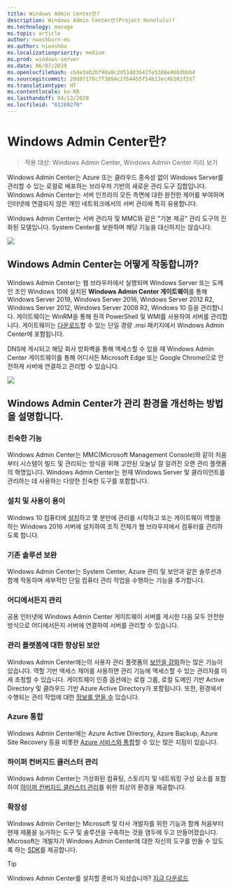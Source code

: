 ```yaml
---
title: Windows Admin Center란?
description: Windows Admin Center란(Project Honolulu)?
ms.technology: manage
ms.topic: article
author: nwashburn-ms
ms.author: niwashbu
ms.localizationpriority: medium
ms.prod: windows-server
ms.date: 06/07/2019
ms.openlocfilehash: cb4e3ab2bf98a0c2d51483642fe5388e468dbbb4
ms.sourcegitcommit: 20d07170c7f3094c2fb4455f54b13ec4b102f2d7
ms.translationtype: HT
ms.contentlocale: ko-KR
ms.lasthandoff: 04/13/2020
ms.locfileid: "81269270"
---
```

# <a name="what-is-windows-admin-center"></a>Windows Admin Center란?

> 적용 대상: Windows Admin Center, Windows Admin Center 미리 보기

Windows Admin Center는 Azure 또는 클라우드 종속성 없이 Windows Server를 관리할 수 있는 로컬로 배포하는 브라우저 기반의 새로운 관리 도구 집합입니다. Windows Admin Center는 서버 인프라의 모든 측면에 대한 완전한 제어를 부여하며 인터넷에 연결되지 않은 개인 네트워크에서의 서버 관리에 특히 유용합니다.

Windows Admin Center는 서버 관리자 및 MMC와 같은 "기본 제공" 관리 도구의 진화된 모델입니다. System Center를 보완하며 해당 기능을 대신하지는 않습니다.

![](../media/wac-complements.png)

## <a name="how-does-windows-admin-center-work"></a>Windows Admin Center는 어떻게 작동합니까?

Windows Admin Center는 웹 브라우저에서 실행되며 Windows Server 또는 도메인 조인 Windows 10에 설치된 **Windows Admin Center 게이트웨이**를 통해 Windows Server 2019, Windows Server 2016, Windows Server 2012 R2, Windows Server 2012, Windows Server 2008 R2, Windows 10 등을 관리합니다. 게이트웨이는 WinRM을 통해 원격 PowerShell 및 WMI를 사용하여 서버를 관리합니다. 게이트웨이는 [다운로드](https://aka.ms/windowsadmincenter)할 수 있는 단일 경량 .msi 패키지에서 Windows Admin Center에 포함됩니다.

DNS에 게시되고 해당 회사 방화벽을 통해 액세스할 수 있을 때 Windows Admin Center 게이트웨이를 통해 어디서든 Microsoft Edge 또는 Google Chrome으로 안전하게 서버에 연결하고 관리할 수 있습니다.

![](../media/architecture.png)

## <a name="learn-how-windows-admin-center-improves-your-management-environment"></a>Windows Admin Center가 관리 환경을 개선하는 방법을 설명합니다.

### <a name="familiar-functionality"></a>**친숙한 기능**

Windows Admin Center는 MMC(Microsoft Management Console)와 같이 처음부터 시스템이 빌드 및 관리되는 방식을 위해 고안된 오늘날 잘 알려진 오랜 관리 플랫폼의 혁명입니다. Windows Admin Center는 현재 Windows Server 및 클라이언트를 관리하는 데 사용하는 다양한 친숙한 도구를 포함합니다.

### <a name="easy-to-install-and-use"></a>**설치 및 사용이 용이**

Windows 10 컴퓨터에 [설치](../deploy/install.md)하고 몇 분만에 관리를 시작하고 또는 게이트웨이 역할을 하는 Windows 2016 서버에 설치하여 조직 전체가 웹 브라우저에서 컴퓨터를 관리하도록 합니다.

### <a name="complements-existing-solutions"></a>**기존 솔루션 보완**

Windows Admin Center는 System Center, Azure 관리 및 보안과 같은 솔루션과 함께 작동하며 세부적인 단일 컴퓨터 관리 작업을 수행하는 기능을 추가합니다.

### <a name="manage-from-anywhere"></a>**어디에서든지 관리**

공용 인터넷에 Windows Admin Center 게이트웨이 서버를 게시한 다음 모두 안전한 방식으로 어디에서든지 서버에 연결하여 서버를 관리할 수 있습니다.

### <a name="enhanced-security-for-your-management-platform"></a>**관리 플랫폼에 대한 향상된 보안**

Windows Admin Center에는의 사용자 관리 플랫폼의 [보안을 강화](../plan/user-access-options.md)하는 많은 기능이 있습니다. 역할 기반 액세스 제어를 사용하면 관리 기능에 액세스할 수 있는 관리자를 미세 조정할 수 있습니다. 게이트웨이 인증 옵션에는 로컬 그룹, 로컬 도메인 기반 Active Directory 및 클라우드 기반 Azure Active Directory가 포함됩니다.  또한, 환경에서 수행되는 관리 작업에 대한 [정보를 얻을 수](../use/logging.md) 있습니다.

### <a name="azure-integration"></a>**Azure 통합**

Windows Admin Center에는 Azure Active Directory, Azure Backup, Azure Site Recovery 등을 비롯한 [Azure 서비스와 통합](../plan/azure-integration-options.md)할 수 있는 많은 지점이 있습니다.

### <a name="manage-hyper-converged-clusters"></a>**하이퍼 컨버지드 클러스터 관리**

Windows Admin Center는 가상화된 컴퓨팅, 스토리지 및 네트워킹 구성 요소를 포함하여 [하이퍼 컨버지드 클러스터 관리](../use/manage-hyper-converged.md)를 위한 최상의 환경을 제공합니다.

### <a name="extensibility"></a>**확장성**

Windows Admin Center는 Microsoft 및 타사 개발자를 위한 기능과 함께 처음부터 현재 제품을 능가하는 도구 및 솔루션을 구축하는 것을 염두에 두고 만들어졌습니다. Microsoft는 개발자가 Windows Admin Center에 대한 자신의 도구를 만들 수 있도록 하는 [SDK](../extend/extensibility-overview.md)를 제공합니다.

> [!Tip]
> Windows Admin Center를 설치할 준비가 되셨습니까? [지금 다운로드](https://aka.ms/windowsadmincenter)
